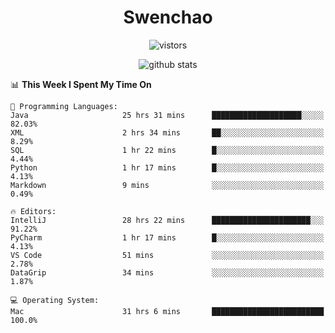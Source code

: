 <h1 align="center">Swenchao</h3>

<p align="center">
  <img src="https://visitor-badge.glitch.me/badge?page_id=Swenchao" alt="vistors" />
</p>

<p align="center">
  <img src="https://github-readme-stats.vercel.app/api?username=Swenchao&count_private=true&show_icons=true&theme=vue-dark&hide_title=true" alt="github stats" />
</p>

<!--START_SECTION:waka-->
📊 **This Week I Spent My Time On** 

```text
💬 Programming Languages: 
Java                     25 hrs 31 mins      ████████████████████░░░░░   82.03% 
XML                      2 hrs 34 mins       ██░░░░░░░░░░░░░░░░░░░░░░░   8.29% 
SQL                      1 hr 22 mins        █░░░░░░░░░░░░░░░░░░░░░░░░   4.44% 
Python                   1 hr 17 mins        █░░░░░░░░░░░░░░░░░░░░░░░░   4.13% 
Markdown                 9 mins              ░░░░░░░░░░░░░░░░░░░░░░░░░   0.49%

🔥 Editors: 
IntelliJ                 28 hrs 22 mins      ██████████████████████░░░   91.22% 
PyCharm                  1 hr 17 mins        █░░░░░░░░░░░░░░░░░░░░░░░░   4.13% 
VS Code                  51 mins             ░░░░░░░░░░░░░░░░░░░░░░░░░   2.78% 
DataGrip                 34 mins             ░░░░░░░░░░░░░░░░░░░░░░░░░   1.87%

💻 Operating System: 
Mac                      31 hrs 6 mins       █████████████████████████   100.0%

```


<!--END_SECTION:waka-->
